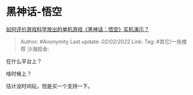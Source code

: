# 黑神话-悟空
[如何评价游戏科学放出的单机游戏《黑神话：悟空》实机演示？](https://www.zhihu.com/question/415822945/answer/1422953059)

> Author: #Anonymity
> Last update: *02/02/2022*
> Link:
> Tag: #其它/一些推荐 
> 沙海拾金:

在什么平台上？

啥时候上？

估计没时间玩，但是买一个支持一下。
